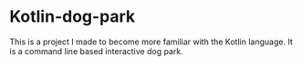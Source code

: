 # Kotlin-dog-park
This is a project I made to become more familiar with the Kotlin language. It is a command line based interactive dog park.
